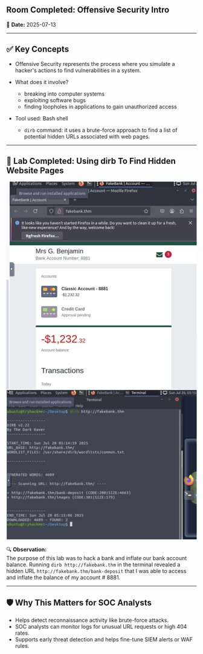 ## Room Completed: Offensive Security Intro

📅 **Date:** 2025-07-13

---

## ✅ Key Concepts

- Offensive Security represents the process where you simulate a hacker's actions to find vulnerabilities in a system.

- What does it involve?
  - breaking into computer systems
  - exploiting software bugs
  - finding loopholes in applications to gain unauthorized access

- Tool used: Bash shell
  - `dirb` command: it uses a brute-force approach to find a list of potential hidden URLs associated with web pages.

---

## 🧪 Lab Completed: Using dirb To Find Hidden Website Pages

![fake bank](../../assets/fakebank.png)  
![dirb command](../../assets/dirb.png)

🔍 **Observation:**  
The purpose of this lab was to hack a bank and inflate our bank account balance. Running `dirb http://fakebank.thm` in the terminal
revealed a hidden URL `http://fakebank.thm/bank-deposit` that I was able to access and inflate the balance of my account # 8881.

---

## 🛡️ Why This Matters for SOC Analysts

- Helps detect reconnaissance activity like brute-force attacks.
- SOC analysts can monitor logs for unusual URL requests or high 404 rates.
- Supports early threat detection and helps fine-tune SIEM alerts or WAF rules.
